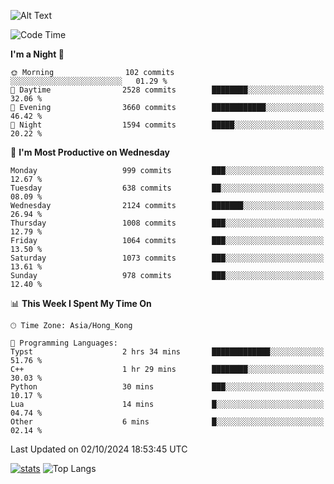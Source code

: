 ![Alt Text](https://media.tenor.com/3Gehha8RO-sAAAAC/goose-dance.gif)

<!--START_SECTION:waka-->
![Code Time](http://img.shields.io/badge/Code%20Time-305%20hrs%2035%20mins-blue)

**I'm a Night 🦉** 

```text
🌞 Morning                102 commits         ░░░░░░░░░░░░░░░░░░░░░░░░░   01.29 % 
🌆 Daytime                2528 commits        ████████░░░░░░░░░░░░░░░░░   32.06 % 
🌃 Evening                3660 commits        ████████████░░░░░░░░░░░░░   46.42 % 
🌙 Night                  1594 commits        █████░░░░░░░░░░░░░░░░░░░░   20.22 % 
```
📅 **I'm Most Productive on Wednesday** 

```text
Monday                   999 commits         ███░░░░░░░░░░░░░░░░░░░░░░   12.67 % 
Tuesday                  638 commits         ██░░░░░░░░░░░░░░░░░░░░░░░   08.09 % 
Wednesday                2124 commits        ███████░░░░░░░░░░░░░░░░░░   26.94 % 
Thursday                 1008 commits        ███░░░░░░░░░░░░░░░░░░░░░░   12.79 % 
Friday                   1064 commits        ███░░░░░░░░░░░░░░░░░░░░░░   13.50 % 
Saturday                 1073 commits        ███░░░░░░░░░░░░░░░░░░░░░░   13.61 % 
Sunday                   978 commits         ███░░░░░░░░░░░░░░░░░░░░░░   12.40 % 
```


📊 **This Week I Spent My Time On** 

```text
🕑︎ Time Zone: Asia/Hong_Kong

💬 Programming Languages: 
Typst                    2 hrs 34 mins       █████████████░░░░░░░░░░░░   51.76 % 
C++                      1 hr 29 mins        ████████░░░░░░░░░░░░░░░░░   30.03 % 
Python                   30 mins             ███░░░░░░░░░░░░░░░░░░░░░░   10.17 % 
Lua                      14 mins             █░░░░░░░░░░░░░░░░░░░░░░░░   04.74 % 
Other                    6 mins              █░░░░░░░░░░░░░░░░░░░░░░░░   02.14 % 
```


 Last Updated on 02/10/2024 18:53:45 UTC
<!--END_SECTION:waka-->
[![stats](https://github-readme-stats-rose-phi.vercel.app/api?username=jxncted&count_private=true)](https://github.com/jxncted/github-readme-stats)
![Top Langs](https://github-readme-stats-rose-phi.vercel.app/api/top-langs/?username=jxncted\&layout=compact&hide=c,assembly,jupyter%20notebook)
